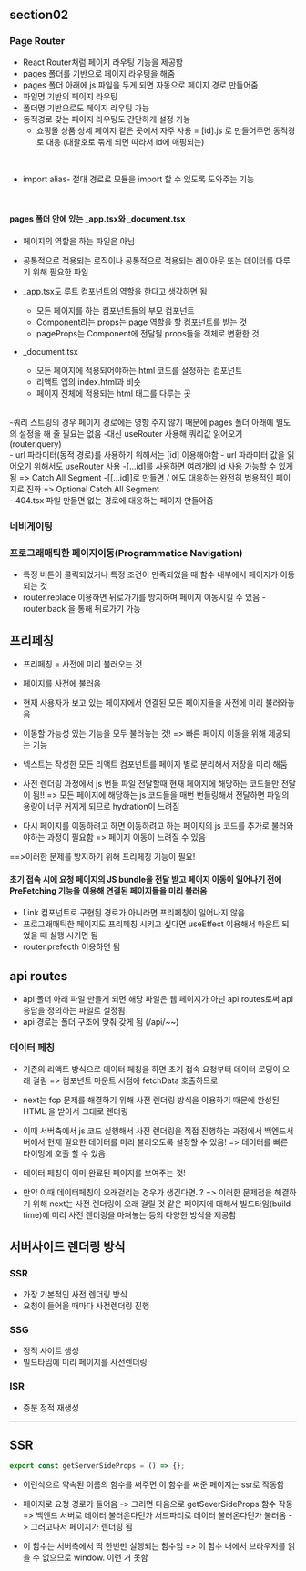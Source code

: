 ## section02

### Page Router

- React Router처럼 페이지 라우팅 기능을 제공함
- pages 폴더를 기반으로 페이지 라우팅을 해줌
- pages 폴더 아래에 js 파일을 두게 되면 자동으로 페이지 경로 만들어줌
- 파일명 기반의 페이지 라우팅
- 폴더명 기반으로도 페이지 라우팅 가능
- 동적경로 갖는 페이지 라우팅도 간단하게 설정 가능
  - 쇼핑몰 상품 상세 페이지 같은 곳에서 자주 사용
    = [id].js 로 만들어주면 동적경로 대응 (대괄호로 묶게 되면 따라서 id에 매핑되는)

<br>

- import alias- 절대 경로로 모듈을 import 할 수 있도록 도와주는 기능

<br>

#### pages 폴더 안에 있는 \_app.tsx와 \_document.tsx

- 페이지의 역할을 하는 파일은 아님
- 공통적으로 적용되는 로직이나 공통적으로 적용되는 레이아웃 또는 데이터를 다루기 위해 필요한 파일
- \_app.tsx도 루트 컴포넌트의 역할을 한다고 생각하면 됨

  - 모든 페이지를 하는 컴포넌트들의 부모 컴포넌트
  - Component라는 props는 page 역할을 할 컴포넌트를 받는 것
  - pageProps는 Component에 전달될 props들을 객체로 변환한 것

- \_document.tsx
  - 모든 페이지에 적용되어야하는 html 코드를 설정하는 컴포넌트
  - 리액트 앱의 index.html과 비슷
  - 페이지 전체에 적용되는 html 태그를 다루는 곳

<br>
-쿼리 스트링의 경우 페이지 경로에는 영향 주지 않기 때문에 pages 폴더 아래에 별도의 설정을 해 줄 필요는 없음
-대신 useRouter 사용해 쿼리값 읽어오기 (router.query)

<br>
- url 파라미터(동적 경로)를 사용하기 위해서는 [id] 이용해야함
- url 파라미터 값을 읽어오기 위해서도 useRouter 사용
-[...id]를 사용하면 여러개의 id 사용 가능할 수 있게 됨 => Catch All Segment
-[[...id]]로 만들면 / 에도 대응하는 완전히 범용적인 페이지로 진화 => Optional Catch All Segment

<br>
- 404.tsx 파일 만들면 없는 경로에 대응하는 페이지 만들어줌

### 네비게이팅

### 프로그래매틱한 페이지이동(Programmatice Navigation)

- 특정 버튼이 클릭되었거나 특정 조건이 만족되었을 때 함수 내부에서 페이지가 이동되는 것
- router.replace 이용하면 뒤로가기를 방지하며 페이지 이동시킬 수 있음
  -router.back 을 통해 뒤로가기 가능

## 프리페칭

- 프리페칭 = 사전에 미리 불러오는 것
- 페이지를 사전에 불러옴
- 현재 사용자가 보고 있는 페이지에서 연결된 모든 페이지들을 사전에 미리 불러와놓음
- 이동할 가능성 있는 기능을 모두 불러놓는 것!
  => 빠른 페이지 이동을 위해 제공되는 기능

- 넥스트는 작성한 모든 리액트 컴포넌트를 페이지 별로 분리해서 저장을 미리 해둠
- 사전 렌더링 과정에서 js 번들 파일 전달할때 현재 페이지에 해당하는 코드들만 전달이 됨!!
  => 모든 페이지에 해당하는 js 코드들을 매번 번들링해서 전달하면 파일의 용량이 너무 커지게 되므로 hydration이 느려짐

- 다시 페이지를 이동하려고 하면 이동하려고 하는 페이지의 js 코드를 추가로 불러와야하는 과정이 필요함
  => 페이지 이동이 느려질 수 있음

==>이러한 문제를 방지하기 위해 프리페칭 기능이 필요!

#### 초기 접속 시에 요청 페이지의 JS bundle을 전달 받고 페이지 이동이 일어나기 전에 PreFetching 기능을 이용해 연결된 페이지들을 미리 불러옴

- Link 컴포넌트로 구현된 경로가 아니라면 프리페칭이 일어나지 않음
- 프로그래매틱한 페이지도 프리페칭 시키고 싶다면 useEffect 이용해서 마운트 되었을 때 실행 시키면 됨
- router.prefecth 이용하면 됨

## api routes

- api 폴더 아래 파일 만들게 되면 해당 파일은 웹 페이지가 아닌 api routes로써 api 응답을 정의하는 파일로 설정됨
- api 경로는 폴더 구조에 맞춰 갖게 됨 (/api/~~)

### 데이터 페칭

- 기존의 리액트 방식으로 데이터 페칭을 하면 초기 접속 요청부터 데이터 로딩이 오래 걸림
  => 컴포넌트 마운트 시점에 fetchData 호출하므로

- next는 fcp 문제를 해결하기 위해 사전 렌더링 방식을 이용하기 때문에 완성된 HTML 을 받아서 그대로 렌더링
- 이때 서버측에서 js 코드 실행해서 사전 렌더링을 직접 진행하는 과정에서 백엔드서버에서 현재 필요한 데이터를 미리 불러오도록 설정할 수 있음!
  => 데이터를 빠른 타이밍에 호출 할 수 있음

- 데이터 페칭이 이미 완료된 페이지를 보여주는 것!

- 만약 이때 데이터페칭이 오래걸리는 경우가 생긴다면..?
  => 이러한 문제점을 해결하기 위해 next는 사전 렌더링이 오래 걸릴 것 같은 페이지에 대해서 빌드타임(build time)에 미리 사전 렌더링을 마쳐놓는 등의 다양한 방식을 제공함

## 서버사이드 렌더링 방식

### SSR

- 가장 기본적인 사전 렌더링 방식
- 요청이 들어올 때마다 사전렌더링 진행

### SSG

- 정적 사이트 생성
- 빌드타임에 미리 페이지를 사전렌더링

### ISR

- 증분 정적 재생성

---

## SSR

```javaScript
export const getServerSideProps = () => {};
```

- 이런식으로 약속된 이름의 함수를 써주면 이 함수를 써준 페이지는 ssr로 작동함
- 페이지로 요청 경로가 들어옴 -> 그러면 다음으로 getSeverSideProps 함수 작동 => 백엔드 서버로 데이터 불러온다던가 서드파티로 데이터 불러온다던가 불러옴
  -> 그러고나서 페이지가 렌더링 됨

- 이 함수는 서버측에서 딱 한번만 실행되는 함수임 => 이 함수 내에서 브라우저를 읽을 수 없으므로 window. 이런 거 못함
